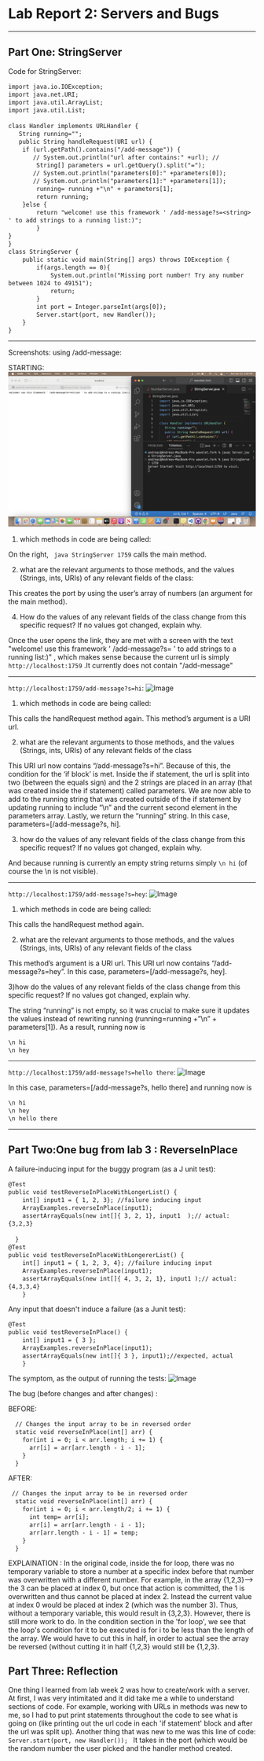 # **Lab Report 2: Servers and Bugs**
---------

## Part One: StringServer

Code for StringServer:
```
import java.io.IOException;
import java.net.URI;
import java.util.ArrayList;
import java.util.List;

class Handler implements URLHandler {
   String running=""; 
   public String handleRequest(URI url) {
    if (url.getPath().contains("/add-message")) {
       // System.out.println("url after contains:" +url); //
        String[] parameters = url.getQuery().split("=");
       // System.out.println("parameters[0]:" +parameters[0]);
       // System.out.println("parameters[1]:" +parameters[1]);
        running= running +"\n" + parameters[1];
        return running;
    }else {
        return "welcome! use this framework ' /add-message?s=<string> ' to add strings to a running list:)"; 
        }       
}
}
class StringServer {
    public static void main(String[] args) throws IOException {
        if(args.length == 0){
            System.out.println("Missing port number! Try any number between 1024 to 49151");
            return;
        }
        int port = Integer.parseInt(args[0]);
        Server.start(port, new Handler());
    }
}
```
---------

 Screenshots: using /add-message: 
 
 STARTING:
 ![Image](https://raw.githubusercontent.com/a5calderon/cse15l-lab-reports/main/Screen%20Shot%202023-04-23%20at%202.08.45%20PM.png)
 
 1) which methods in code are being called:


 On the right, ``` java StringServer 1759``` calls the main method.

 2) what are the relevant arguments to those methods, and the values (Strings, ints, URIs) of any relevant fields of the class:


This creates the port by using the user’s array of numbers (an argument for the main method). 
 
 4) How do the values of any relevant fields of the class change from this specific request? If no values got changed, explain why.


Once the user opens the link, they are met with a screen with the text "welcome! use this framework ' /add-message?s=<string> ' to add strings to a running list:)" , which makes sense because the current url is simply ```http://localhost:1759``` .It currently does not contain "/add-message"


---------
 ```http://localhost:1759/add-message?s=hi```:
 ![Image](https://raw.githubusercontent.com/a5calderon/cse15l-lab-reports/main/Screen%20Shot%202023-04-23%20at%202.09.53%20PM.png)
 
 1) which methods in code are being called:
	
This calls the handRequest method again. This method’s argument is a URI url. 

 2) what are the relevant arguments to those methods, and the values (Strings, ints, URIs) of any relevant fields of the class
	
This URI url now contains “/add-message?s=hi”. Because of this, the condition for the ‘if block’ is met. Inside the if statement, the url is split into two (between the equals sign) and the 2 strings are placed in an array (that was created inside the if statement) called parameters. We are now able to add to the running string that was created outside of the if statement by updating running to include “\n” and the current second element in the parameters array. Lastly, we return the “running” string. In this case, parameters=[/add-message?s, hi].


 3) how do the values of any relevant fields of the class change from this specific request? If no values got changed, explain why.

 And because running is currently an empty string returns simply ```\n hi``` (of course the \n is not visible).
	
---------
```http://localhost:1759/add-message?s=hey```:
![Image](https://raw.githubusercontent.com/a5calderon/cse15l-lab-reports/main/Screen%20Shot%202023-04-23%20at%202.10.03%20PM.png)

1) which methods in code are being called:
	
This calls the handRequest method again. 

2) what are the relevant arguments to those methods, and the values (Strings, ints, URIs) of any relevant fields of the class
	
This method’s argument is a URI url. This URI url now contains “/add-message?s=hey”. In this case, parameters=[/add-message?s, hey].

3)how do the values of any relevant fields of the class change from this specific request? If no values got changed, explain why.
	
	
The string “running” is not empty, so it was crucial to make sure  it updates the values instead of rewriting running (running=running +”\n” + parameters[1]). As a result, running now is 
```
\n hi 
\n hey
```
---------
```http://localhost:1759/add-message?s=hello there```: 
![Image](https://raw.githubusercontent.com/a5calderon/cse15l-lab-reports/main/Screen%20Shot%202023-04-23%20at%202.10.12%20PM.png)
 
In this case,  parameters=[/add-message?s, hello there] and running now is 
```
\n hi 
\n hey
\n hello there
```
---------
## Part Two:One bug from lab 3 : ReverseInPlace

A failure-inducing input for the buggy program (as a J unit test):
```
@Test 
public void testReverseInPlaceWithLongerList() {
    int[] input1 = { 1, 2, 3}; //failure inducing input 
    ArrayExamples.reverseInPlace(input1);
    assertArrayEquals(new int[]{ 3, 2, 1}, input1  );// actual: {3,2,3}

  }
@Test   
public void testReverseInPlaceWithLongererList() {
    int[] input1 = { 1, 2, 3, 4}; //failure inducing input 
    ArrayExamples.reverseInPlace(input1);
    assertArrayEquals(new int[]{ 4, 3, 2, 1}, input1 );// actual: {4,3,3,4}
	}
  ```
Any input that doesn't induce a failure (as a Junit test):
```
@Test 
public void testReverseInPlace() {
    int[] input1 = { 3 };
    ArrayExamples.reverseInPlace(input1);
    assertArrayEquals(new int[]{ 3 }, input1);//expected, actual
	}
 ```

The symptom, as the output of running the tests:
![Image](https://raw.githubusercontent.com/a5calderon/cse15l-lab-reports/main/Screen%20Shot%202023-04-23%20at%201.03.47%20PM.png)

The bug (before changes and after changes) :

BEFORE:
```
  // Changes the input array to be in reversed order
  static void reverseInPlace(int[] arr) {
    for(int i = 0; i < arr.length; i += 1) {
      arr[i] = arr[arr.length - i - 1];
    }
  }
  ```
AFTER:
```
 // Changes the input array to be in reversed order
  static void reverseInPlace(int[] arr) {
    for(int i = 0; i < arr.length/2; i += 1) {
      int temp= arr[i];
      arr[i] = arr[arr.length - i - 1];
      arr[arr.length - i - 1] = temp;
    }
  }
```

EXPLAINATION : 
In the original code, inside the for loop,   there was no temporary variable to store a number at a specific index before that number was overwritten with a different number. For example, in the array {1,2,3}--> the 3 can be placed at index 0, but once that action is committed, the 1 is overwritten and thus cannot be placed at index 2. Instead the current value at index 0 would be placed at index 2 (which was the number 3). Thus, without a temporary variable, this would result in {3,2,3}. However, there is still more work to do. In the condition section in the 'for loop', we see that the loop's condition for it to be executed is for i to be less than the length of the array. We would have to cut this in half, in order to actual see the array be reversed (without cutting it in half  {1,2,3} would still be {1,2,3}.
## Part Three: Reflection

One thing I learned from lab week 2 was how to create/work with a server. At first, I was very intimitated and it did take me a while to understand sections of code. For example, working with URLs in methods was new to me, so I had to put print statements throughout the code to see what is going on (like printing out the url code in each 'if statement' block and after the url was split up). Another thing that was new to me was this line of code: 
```Server.start(port, new Handler()); ```
It takes in the port (which would be the random number the user picked and the handler method created. 
